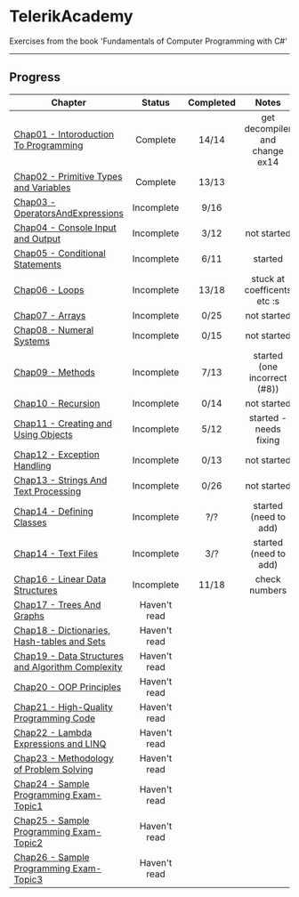 # TelerikAcademy
Exercises from the book 'Fundamentals of Computer Programming with C#'

---

## Progress
| Chapter                                                                                            | Status      | Completed  |Notes                  |
| ---------------------------------------------------------------------------------------------------|:-----------:|:---:|:----------------------------:|
|[Chap01 - Intoroduction To Programming](/FOCSCS_Master/Chap01_IntroductionToProgramming.cs)                        |Complete     |14/14|get decompiler and change ex14|
|[Chap02 - Primitive Types and Variables](/FOCSCS_Master/Chap02_PrimitiveTypesAndVariables.cs)                      |Complete     |13/13|
|[Chap03 - OperatorsAndExpressions](/FOCSCS_Master/Chap03_OperatorsAndExpressions.cs)                               |Incomplete   |9/16 |
|[Chap04 - Console Input and Output](/FOCSCS_Master/Chap04_ConsoleInputAndOutput.cs)                                |Incomplete   |3/12 | not started  
|[Chap05 - Conditional Statements](/FOCSCS_Master/Chap05_ConditionalStatements.cs)                                  |Incomplete   |6/11 | started
|[Chap06 - Loops](/FOCSCS_Master/Chap06_Loops.cs)                                                                   |Incomplete   |13/18| stuck at coefficents etc :s
|[Chap07 - Arrays](/FOCSCS_Master/Chap07_Arrays.cs)                                                                 |Incomplete   |0/25 | not started
|[Chap08 - Numeral Systems](/FOCSCS_Master/Chap08_NumeralSystems.cs)                                                |Incomplete   |0/15 | not started
|[Chap09 - Methods](/FOCSCS_Master/Chap09_Methods.cs)                                                               |Incomplete   |7/13 | started (one incorrect (#8))
|[Chap10 - Recursion](/FOCSCS_Master/Chap10_Recursion.cs)                                                           |Incomplete   |0/14 | not started
|[Chap11 - Creating and Using Objects](/FOCSCS_Master/Chap11_CreatingAndUsingObjects.cs)                            |Incomplete   |5/12 | started -needs fixing
|[Chap12 - Exception Handling](/FOCSCS_Master/Chap12_ExceptionHandling.cs)                                          |Incomplete   |0/13 | not started
|[Chap13 - Strings And Text Processing](/FOCSCS_Master/Chap13_StringsAndTextProcessing.cs)                          |Incomplete   |0/26 | not started
|[Chap14 - Defining Classes](/FOCSCS_Master/Chap14_DefiningClasses.cs)                                              |Incomplete   |?/?  | started (need to add)
|[Chap14 - Text Files](/FOCSCS_Master/Chap15_TextFiles.cs)                                                          |Incomplete   |3/?  | started (need to add)
|[Chap16 - Linear Data Structures](/FOCSCS_Master/Chap16_LinearDataStructures.cs)                                   |Incomplete   |11/18|check numbers
|[Chap17 - Trees And Graphs](/FOCSCS_Master/Chap17_TreesAndGraphs.cs)                                               |Haven't read |
|[Chap18 - Dictionaries, Hash-tables and Sets](/FOCSCS_Master/Chap18_DictionariesHash-TablesAndSets.cs)             |Haven't read |
|[Chap19 - Data Structures and Algorithm Complexity](/FOCSCS_Master/Chap19_DataStructuresAndAlgorithmComplexity.cs) |Haven't read |
|[Chap20 - OOP Principles](/FOCSCS_Master/Chap20_Object-OrientedProgrammingPrinciples.cs)                           |Haven't read |
|[Chap21 - High-Quality Programming Code](/FOCSCS_Master/Chap21_High-QualityProgrammingCode.cs)                     |Haven't read |
|[Chap22 - Lambda Expressions and LINQ](/FOCSCS_Master/Chap22_LambdaExpressionsAndLINQ.cs)                          |Haven't read |
|[Chap23 - Methodology of Problem Solving](/FOCSCS_Master/Chap23_MethodologyOfProblemSolving.cs)                    |Haven't read |
|[Chap24 - Sample Programming Exam-Topic1](/FOCSCS_Master/Chap24_SampleProgrammingExam-Topic1.cs)                   |Haven't read |
|[Chap25 - Sample Programming Exam-Topic2](/FOCSCS_Master/Chap25_SampleProgrammingExam-Topic2.cs)                   |Haven't read |
|[Chap26 - Sample Programming Exam-Topic3](/FOCSCS_Master/Chap26_SampleProgrammingExam-Topic3.cs.cs)                |Haven't read |
